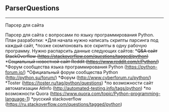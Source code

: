 ## ParserQuestions
---

Парсер для сайта

Парсер для сайта с вопросами по языку программирования Python.
План разработки:
*Для начала нужно написать скрипты парсинга под каждый сайт,
*позже скомпоновать все скрипты в одну рабочую программу.
Нужно распарсить данные следующих сайтов:
*~~Q&A сайт StackOverflow (https://stackoverflow.com/questions/tagged/python)~~
*~~Cоциальный новостной сайт Reddit (https://www.reddit.com/r/Python/)~~
*Форум сообщества языка программирования Python (https://python-forum.io/)
*Официальный форум сообщества Python (http://python.su/forum/)
*Форум (http://www.cyberforum.ru/python/)
*Toster (https://toster.ru/tag/python/questions)
*по возможности сайт автоматизации AtInfo (http://automated-testing.info/tags/python)
*по возможности Quora (https://www.quora.com/topic/Python-programming-language-1)
*русский stackoverflow (https://ru.stackoverflow.com/questions/tagged/python)
